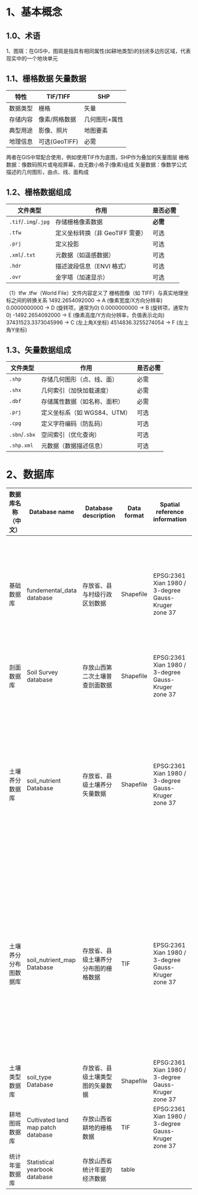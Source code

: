 # 1、基本概念

## 1.0、术语

1、图斑：在GIS中，图斑是指具有相同属性(如耕地类型)的封闭多边形区域，代表现实中的一个地块单元

## 1.1、栅格数据 矢量数据

| 特性   | TIF/TIFF    | SHP     |
| ---- | ----------- | ------- |
| 数据类型 | 栅格          | 矢量      |
| 存储内容 | 像素/网格数据     | 几何图形+属性 |
| 典型用途 | 影像、照片       | 地图要素    |
| 地理信息 | 可选(GeoTIFF) | 必需      |

两者在GIS中常配合使用，例如使用TIF作为底图，SHP作为叠加的矢量图层
栅格数据：像数码照片或电视屏幕，由无数小格子(像素)组成
矢量数据：像数学公式描述的几何图形，由点、线、面构成

## 1.2、栅格数据组成

| **文件类型**             | **作用**               | **是否必需** |
| -------------------- | -------------------- | -------- |
| `.tif`/`.img`/`.jpg` | 存储栅格像素数据             | **必需**   |
| `.tfw`               | 定义坐标转换（非 GeoTIFF 需要） | 可选       |
| `.prj`               | 定义投影                 | 可选       |
| `.xml`/`.txt`        | 元数据（如遥感数据）           | 可选       |
| `.hdr`               | 描述波段信息（ENVI 格式）      | 可选       |
| `.ovr`               | 金字塔（加速显示）            | 可选       |

（1）tfw
.tfw（World File）文件内容定义了 栅格图像（如 TIFF）与真实地理坐标之间的转换关系
1492.2654092000   → A (像素宽度/X方向分辨率)
0.0000000000      → D (旋转项，通常为0)
0.0000000000      → B (旋转项，通常为0)
-1492.2654092000  → E (像素高度/Y方向分辨率，负值表示北向)
37431523.3373045996 → C (左上角X坐标)
4514836.3255274054  → F (左上角Y坐标)

## 1.3、矢量数据组成

| **文件类型**      | **作用**             | **是否必需** |
| ------------- | ------------------ | -------- |
| `.shp`        | 存储几何图形（点、线、面）      | 必需       |
| `.shx`        | 几何索引（加快加载速度）       | 必需       |
| `.dbf`        | 存储属性数据（如名称、面积）     | 必需       |
| `.prj`        | 定义坐标系（如 WGS84、UTM） | 可选       |
| `.cpg`        | 定义字符编码（防乱码）        | 可选       |
| `.sbn`/`.sbx` | 空间索引（优化查询）         | 可选       |
| `.shp.xml`    | 元数据（数据描述信息）        | 可选       |



# 2、数据库




| 数据库名称（中文）  | Database name                      | Database description | Data format | Spatial reference information                       | Naming convention                                                              | Data Tables Contained in the Database                                                           | IDs of the included fields                                 |
|------------|------------------------------------|----------------------|-------------|-----------------------------------------------------|--------------------------------------------------------------------------------|-------------------------------------------------------------------------------------------------|------------------------------------------------------------|
| 基础数据库      | fundemental_data database          | 存放省、县与村级行政区划数据       | Shapefile   | EPSG:2361 Xian 1980 / 3-degree Gauss-Kruger zone 37 | 数据表命名规则为“v__行政区划代码_地名”，如“v_140728_pingyao”代表平遥的村级行政区划数据数据。                     | 省级行政规划数据、115个县级行政规划数据、1942个村级行政规划数据                                                             | 省级行政区域包含的字段id5—8、县级行政规划包含的id5、6、10、11、村级行政规划包含的id5、6、13、14 |
| 剖面数据库      | Soil Survey database               | 存放山西第二次土壤普查剖面数据      | Shapefile   | EPSG:2361 Xian 1980 / 3-degree Gauss-Kruger zone 37 | Shp命名规程为P_1410_Shanxi、p指代剖面，1410为山西省代码接上shanxi拼音缩写。                            | 山西省剖面数据表                                                                                        | 字段id1—6、9、17—64、66—81                                      |
| 土壤养分数据库    | soil_nutrient Database             | 存放省、县级土壤养分矢量数据       | Shapefile   | EPSG:2361 Xian 1980 / 3-degree Gauss-Kruger zone 37 | 数据表命名规则为“n_行政区划代码_地名_年份”，如“n_140728_pingyao_201”代表2019年平遥的养分数据。                | 山西省2010年0-20、80-100、天镇县、应县、寿阳县、平遥县、侯马市、襄汾县、翼城县、浮山县、永和县、万荣县、垣曲县、方山县、榆次县、太原市等不同年份数据表入库。           | 县级包含字段id1、5、6、15、21—29                                     |
| 土壤养分分布图数据库 | soil_nutrient_map Database         | 存放省、县级土壤养分分布图的栅格数据   | TIF         | EPSG:2361 Xian 1980 / 3-degree Gauss-Kruger zone 37 | 数据表命名规则为“m_行政区划代码_地名_指标_年份”，如“m_140728_pingyao_som_201”代表2019年平遥的土壤有机质的插值栅格数据。 | 山西省2010年0-20、山西省1985年0-20，天镇县、应县、寿阳县、平遥县、侯马市、襄汾县、翼城县、浮山县、永和县、万荣县、垣曲县、方山县、榆次县、太原市等不同年份养分插值数据表入库。 |                                                            |
| 土壤类型数据库    | soil_type Database                 | 存放省、县级土壤类型图的矢量数据     | Shapefile   | EPSG:2361 Xian 1980 / 3-degree Gauss-Kruger zone 37 | 数据表命名规则为“t_行政区划代码_地名”，如“t_140728_pingyao”代表平遥的土壤类型图。                           | 省级土壤图、85个县级土壤图                                                                                  | 字段1、39-45                                                  |
| 耕地图斑数据库    | Cultivated land map patch database | 存放山西省耕地的栅格数据         | TIF         | EPSG:2361 Xian 1980 / 3-degree Gauss-Kruger zone 37 |                                                                                |                                                                                                 | 字段82—93                                                    |
| 统计年鉴数据库    | Statistical yearbook database      | 存放山西省统计年鉴的经济数据       | table       |                                                     |                                                                                |                                                                                                 |                                                            |
